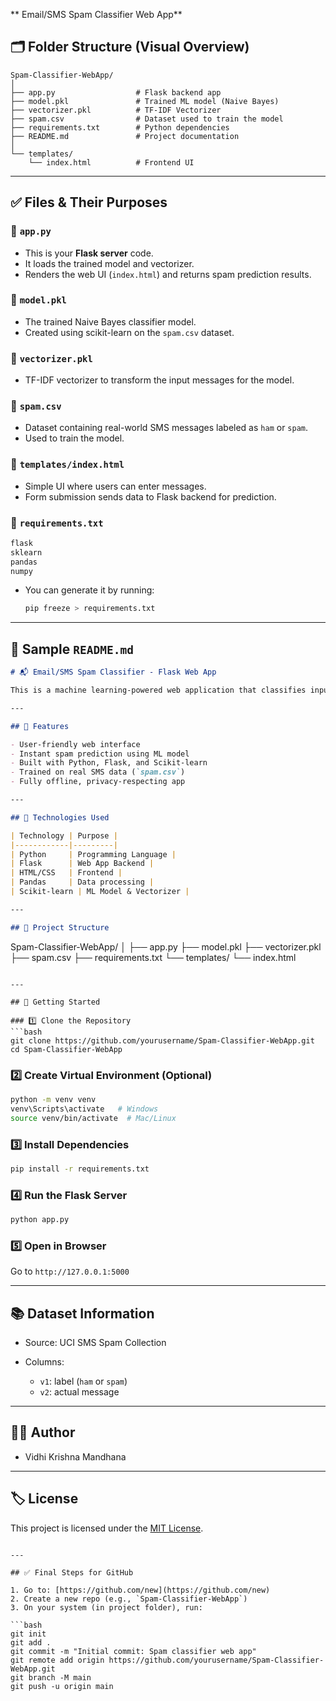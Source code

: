  ** Email/SMS Spam Classifier Web App** 



## 🗂 Folder Structure (Visual Overview)

```
Spam-Classifier-WebApp/
│
├── app.py                  # Flask backend app
├── model.pkl               # Trained ML model (Naive Bayes)
├── vectorizer.pkl          # TF-IDF Vectorizer
├── spam.csv                # Dataset used to train the model
├── requirements.txt        # Python dependencies
├── README.md               # Project documentation
│
└── templates/
    └── index.html          # Frontend UI
```

---

## ✅ Files & Their Purposes

### 🔹 `app.py`

* This is your **Flask server** code.
* It loads the trained model and vectorizer.
* Renders the web UI (`index.html`) and returns spam prediction results.

### 🔹 `model.pkl`

* The trained Naive Bayes classifier model.
* Created using scikit-learn on the `spam.csv` dataset.

### 🔹 `vectorizer.pkl`

* TF-IDF vectorizer to transform the input messages for the model.

### 🔹 `spam.csv`

* Dataset containing real-world SMS messages labeled as `ham` or `spam`.
* Used to train the model.

### 🔹 `templates/index.html`

* Simple UI where users can enter messages.
* Form submission sends data to Flask backend for prediction.

### 🔹 `requirements.txt`

```txt
flask
sklearn
pandas
numpy
```

* You can generate it by running:

  ```bash
  pip freeze > requirements.txt
  ```

---

## 📄 Sample `README.md`

```markdown
# 📬 Email/SMS Spam Classifier - Flask Web App

This is a machine learning-powered web application that classifies input text messages as **Spam** or **Not Spam (Ham)** using a Naive Bayes classifier trained on real-world SMS data.

---

## 🚀 Features

- User-friendly web interface
- Instant spam prediction using ML model
- Built with Python, Flask, and Scikit-learn
- Trained on real SMS data (`spam.csv`)
- Fully offline, privacy-respecting app

---

## 🔧 Technologies Used

| Technology | Purpose |
|------------|---------|
| Python     | Programming Language |
| Flask      | Web App Backend |
| HTML/CSS   | Frontend |
| Pandas     | Data processing |
| Scikit-learn | ML Model & Vectorizer |

---

## 📁 Project Structure

```

Spam-Classifier-WebApp/
│
├── app.py
├── model.pkl
├── vectorizer.pkl
├── spam.csv
├── requirements.txt
└── templates/
└── index.html

````

---

## 🧪 Getting Started

### 1️⃣ Clone the Repository
```bash
git clone https://github.com/yourusername/Spam-Classifier-WebApp.git
cd Spam-Classifier-WebApp
````

### 2️⃣ Create Virtual Environment (Optional)

```bash
python -m venv venv
venv\Scripts\activate   # Windows
source venv/bin/activate  # Mac/Linux
```

### 3️⃣ Install Dependencies

```bash
pip install -r requirements.txt
```

### 4️⃣ Run the Flask Server

```bash
python app.py
```

### 5️⃣ Open in Browser

Go to `http://127.0.0.1:5000`

---



## 📚 Dataset Information

* Source: UCI SMS Spam Collection
* Columns:

  * `v1`: label (`ham` or `spam`)
  * `v2`: actual message

---

## 👩‍💻 Author

* Vidhi Krishna Mandhana

---

## 🏷️ License

This project is licensed under the [MIT License](LICENSE).

````

---

## ✅ Final Steps for GitHub

1. Go to: [https://github.com/new](https://github.com/new)
2. Create a new repo (e.g., `Spam-Classifier-WebApp`)
3. On your system (in project folder), run:

```bash
git init
git add .
git commit -m "Initial commit: Spam classifier web app"
git remote add origin https://github.com/yourusername/Spam-Classifier-WebApp.git
git branch -M main
git push -u origin main
````

